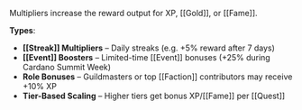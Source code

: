 Multipliers increase the reward output for XP, [[Gold]], or [[Fame]].

**Types**:
- **[[Streak]] Multipliers** – Daily streaks (e.g. +5% reward after 7 days)
- **[[Event]] Boosters** – Limited-time [[Event]] bonuses (+25% during Cardano Summit Week)
- **Role Bonuses** – Guildmasters or top [[Faction]] contributors may receive +10% XP
- **Tier-Based Scaling** – Higher tiers get bonus XP/[[Fame]] per [[Quest]]